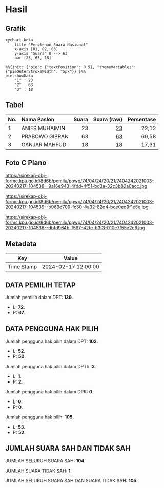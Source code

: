 # Hasil

## Grafik

```mermaid
xychart-beta
    title "Perolehan Suara Nasional"
    x-axis [01, 02, 03]
    y-axis "Suara" 0 --> 63
    bar [23, 63, 18]
```

```mermaid
%%{init: {"pie": {"textPosition": 0.5}, "themeVariables": {"pieOuterStrokeWidth": "5px"}} }%%
pie showData
    "1" : 23
    "2" : 63
    "3" : 18
```

## Tabel

| No. | Nama Paslon    | Suara | Suara (raw) | Persentase |
|:--- |:-------------- | -----:| -----------:| ----------:|
| 1   | ANIES MUHAIMIN | 23    | [23][p-1]   | 22,12      |
| 2   | PRABOWO GIBRAN | 63    | [63][p-2]   | 60,58      |
| 3   | GANJAR MAHFUD  | 18    | [18][p-3]   | 17,31      |


[p-1]: https://github.com/gigit-pemilu/pemilu-2024/blob/main/pilpres/hitung-suara/sub/74-sulawesi-tenggara/sub/04-buton/sub/24-lasalimu-selatan/sub/2021-rejo-sari/sub/003-tps/sub/paslon-1.txt
[p-2]: https://github.com/gigit-pemilu/pemilu-2024/blob/main/pilpres/hitung-suara/sub/74-sulawesi-tenggara/sub/04-buton/sub/24-lasalimu-selatan/sub/2021-rejo-sari/sub/003-tps/sub/paslon-2.txt
[p-3]: https://github.com/gigit-pemilu/pemilu-2024/blob/main/pilpres/hitung-suara/sub/74-sulawesi-tenggara/sub/04-buton/sub/24-lasalimu-selatan/sub/2021-rejo-sari/sub/003-tps/sub/paslon-3.txt

## Foto C Plano

https://sirekap-obj-formc.kpu.go.id/8d6b/pemilu/ppwp/74/04/24/20/21/7404242021003-20240217-104538--9a16e943-4fdd-4f51-bd3a-32c3b82a0acc.jpg

https://sirekap-obj-formc.kpu.go.id/8d6b/pemilu/ppwp/74/04/24/20/21/7404242021003-20240217-104539--b069d709-fc50-4a32-82d4-bce0ed9f1e5e.jpg

https://sirekap-obj-formc.kpu.go.id/8d6b/pemilu/ppwp/74/04/24/20/21/7404242021003-20240217-104538--dbfd964b-f567-42fe-b3f3-010e7f55e2c6.jpg


## Metadata

| Key        | Value               |
| ---------- | ------------------- |
| Time Stamp | 2024-02-17 12:00:00 |


## DATA PEMILIH TETAP

Jumlah pemilih dalam DPT: **139**.
 * L: **72**.
 * P: **67**.

## DATA PENGGUNA HAK PILIH

Jumlah pengguna hak pilih dalam DPT: **102**.
 * L: **52**.
 * P: **50**.

Jumlah pengguna hak pilih dalam DPTb: **3**.
 * L: **1**.
 * P: **2**.

Jumlah pengguna hak pilih dalam DPK: **0**.
 * L: **0**.
 * P: **0**.

Jumlah pengguna hak pilih: **105**.
 * L: **53**.
 * P: **52**.

## JUMLAH SUARA SAH DAN TIDAK SAH

JUMLAH SELURUH SUARA SAH: **104**.

JUMLAH SUARA TIDAK SAH: **1**.

JUMLAH SELURUH SUARA SAH DAN SUARA TIDAK SAH: **105**.


